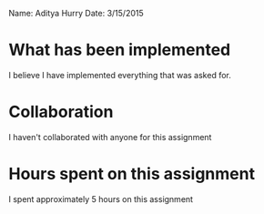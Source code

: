 Name: Aditya Hurry
Date: 3/15/2015

# What has been implemented
I believe I have implemented everything that was asked for.

# Collaboration
I haven't collaborated with anyone for this assignment

# Hours spent on this assignment
I spent approximately 5 hours on this assignment